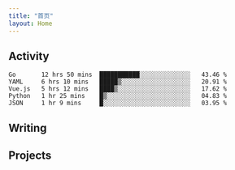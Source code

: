```yaml
---
title: "首页"
layout: Home
---
```


## Activity
<!--START_SECTION:waka-->
```text
Go       12 hrs 50 mins  ███████████░░░░░░░░░░░░░░   43.46 % 
YAML     6 hrs 10 mins   █████▒░░░░░░░░░░░░░░░░░░░   20.91 % 
Vue.js   5 hrs 12 mins   ████▒░░░░░░░░░░░░░░░░░░░░   17.62 % 
Python   1 hr 25 mins    █▒░░░░░░░░░░░░░░░░░░░░░░░   04.83 % 
JSON     1 hr 9 mins     █░░░░░░░░░░░░░░░░░░░░░░░░   03.95 % 
```
<!--END_SECTION:waka-->

## Writing
<PindedPosts />

## Projects
<Projects />
